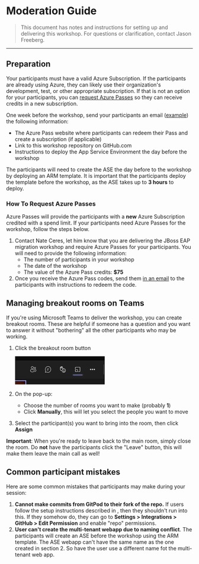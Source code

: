 # Moderation Guide

> This document has notes and instructions for setting up and delivering this workshop. For questions or clarification, contact Jason Freeberg.

---

## Preparation

Your participants must have a valid Azure Subscription. If the participants are already using Azure, they can likely use their organization's development, test, or other appropriate subscription. If that is not an option for your participants, you can [request Azure Passes](#how-to-request-azure-passes) so they can receive credits in a new subscription.

One week before the workshop, send your participants an email ([example](example-email.md)) the following information:

- The Azure Pass website where participants can redeem their Pass and create a subscription (if applicable)
- Link to this workshop repository on GitHub.com
- Instructions to deploy the App Service Environment the day before the workshop

The participants will need to create the ASE the day before to the workshop by deploying an ARM template. It is important that the participants deploy the template before the workshop, as the ASE takes up to **3 hours** to deploy.

### How To Request Azure Passes

Azure Passes will provide the participants with a **new** Azure Subscription credited with a spend limit. If your participants need Azure Passes for the workshop, follow the steps below.

1. Contact Nate Ceres, let him know that you are delivering the JBoss EAP migration workshop and require Azure Passes for your participants. You will need to provide the following information:
    - The number of participants in your workshop
    - The date of the workshop
    - The value of the Azure Pass credits: **$75**
2. Once you receive the Azure Pass codes, send them [in an email](example-email.md) to the participants with instructions to redeem the code.

## Managing breakout rooms on Teams

If you're using Microsoft Teams to deliver the workshop, you can create breakout rooms. These are helpful if someone has a question and you want to answer it without "bothering" all the other participants who may be working. 

1. Click the breakout room button

   ![Breakout room button](../img/breakoutroom-button.png)

2. On the pop-up:
   - Choose the number of rooms you want to make (probably **1**)
   - Click **Manually**, this will let you select the people you want to move
3. Select the participant(s) you want to bring into the room, then click **Assign**

**Important**: When you're ready to leave back to the main room, simply close the room. Do **not** have the participants click the "Leave" button, this will make them leave the main call as well!

## Common participant mistakes

Here are some common mistakes that participants may make during your session:

1. **Cannot make commits from GitPod to their fork of the repo.** If users follow the setup instructions described in [](../instructions/1-environment-setup.md#1.1-GitPod-Setup), then they shouldn't run into this. If they somehow do, they can go to **Settings > Integrations > GitHub > Edit Permission** and enable "repo" permissions.
2. **User can't create the multi-tenant webapp due to naming conflict**. The participants will create an ASE before the workshop using the ARM template. The ASE webapp can't have the same name as the one created in section 2. So have the user use a different name fot the multi-tenant web app.